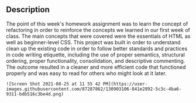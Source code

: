 # <Homework-1-Refactoring>
## Description    
The point of this week's homework assignment was to learn the concept of refactoring in order to reinforce the concepts we learned in our first week of class. The main concepts that were covered were the essentials of HTML as well as beginner-level CSS. This project was built in order to understand clean up the existing code in order to follow better standards and practices in code writing etiquette, including the use of proper semantics, structural ordering, proper functionality, consolidation, and descriptive commenting. The outcome resulted in a cleaner and more efficient code that functioned properly and was easy to read for others who might look at it later.

    ![Screen Shot 2021-08-25 at 11 55 42 PM](https://user-images.githubusercontent.com/87287862/130903106-841e2892-5c3c-4ba6-9311-bdb516c3be4d.png)


